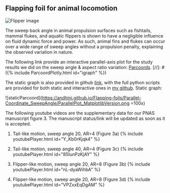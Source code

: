 ## Flapping foil for animal locomotion

![Flipper image](https://andhini.github.io/Flapping-foils/flipper.png)

The sweep back angle in animal propulsion surfaces such as fishtails, mammal flukes, and aquatic flippers is shown to have a negligible influence on fluid dynamic force and power. As such, animal fins and flukes can occur over a wide range of sweep angles without a propulsion penalty, explaining the observed variation in nature.

The following link provide an interactive parallel-axis plot for the study results we did on the sweep angle & aspect ratio variation: [Parcoords](https://andhini.github.io/Flapping-foils/Parallel-Coordinate_SweepAngle/parallel_plotly.html). 
[//]: # ({% include ParcoordPlotly.html id="igraph" %})

The static graph is also provided in github [link](https://andhini.github.io/Flapping-foils/Parallel-Coordinate_SweepAngle/ParallelPlot_MatplotlibVersion.png), with the full python scripts are provided for both static and interactive ones in [my github](https://github.com/andhini/Flapping-foils/tree/master/Parallel-Coordinate_SweepAngle).
Static graph:

![staticParcoord](https://andhini.github.io/Flapping-foils/Parallel-Coordinate_SweepAngle/ParallelPlot_MatplotlibVersion.png =100x)

The following youtube videos are the supplementary data for our PNAS manuscript figure 3. The manuscript status/link will be updated as soon as it is accepted. 

1. Tail-like motion, sweep angle 20, AR=4 (Figure 3a)
{% include youtubePlayer.html id="Y_Kb0rKjqk4" %}


2. Tail-like motion, sweep angle 40, AR=4 (Figure 3c)
{% include youtubePlayer.html id="85lunPzKjAY" %}


3. Flipper-like motion, sweep angle 20, AR=8 (Figure 3b)
{% include youtubePlayer.html id="nL-dyaWihbA" %}


4. Flipper-like motion, sweep angle 20, AR=8 (Figure 3d)
{% include youtubePlayer.html id="VPZxxEqDgAM" %}
